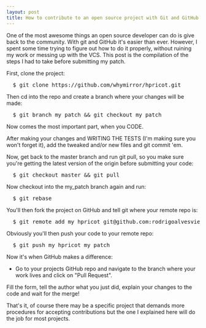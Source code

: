 ```yaml
---
layout: post
title: How to contribute to an open source project with Git and GitHub
---
```


<span class="drops">O</span>ne of the most awesome things an open source developer can do is give back to the community. With git and GitHub it's easier than ever. However, I spent some time trying to figure out how to do it properly, without ruining my work or messing up with the VCS. This post is the compilation of the steps I had to take before submitting my patch.

First, clone the project:

<pre class="terminal">  $ git clone https://github.com/whymirror/hpricot.git </pre>

Then <span class="small_code">cd</span> into the repo and create a branch where your changes will be made:

<pre class="terminal">  $ git branch my_patch && git checkout my_patch </pre>

Now comes the most important part, when you CODE.

After making your changes and WRITING THE TESTS (I'm making sure you won't forget it), add the tweaked and/or new files and <span class="small_code">git commit</span> 'em.

Now, get back to the master branch and run <span class="small_code">git pull</span>, so you make sure you're getting the latest version of the origin before submitting your code:

<pre class="terminal">  $ git checkout master && git pull </pre>

Now checkout into the my_patch branch again and run:

<pre class="terminal">  $ git rebase </pre>

You'll then fork the project on GitHub and tell git where your remote repo is:

<pre class="terminal">  $ git remote add my_hpricot git@github.com:rodrigoalvesvieira/hpricot.git  </pre>

Obviously you'll then push your code to your remote repo:

<pre class="terminal">  $ git push my_hpricot my_patch </pre>

Now it's when GitHub makes a difference:

* Go to your projects GitHub repo and navigate to the branch where your work lives and click on "Pull Request".

Fill the form, tell the author what you just did, explain your changes to the code and wait for the merge!

That's it, of course there may be a specific project that demands more procedures for accepting contributions but the one I explained here will do the job for most projects.

